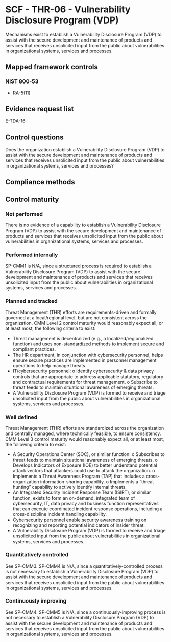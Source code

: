 # SCF - THR-06 - Vulnerability Disclosure Program (VDP)
Mechanisms exist to establish a Vulnerability Disclosure Program (VDP) to assist with the secure development and maintenance of products and services that receives unsolicited input from the public about vulnerabilities in organizational systems, services and processes.
## Mapped framework controls
### NIST 800-53
- [RA-5(11)](../nist80053/ra-5-11.md)

## Evidence request list
E-TDA-16

## Control questions
Does the organization establish a Vulnerability Disclosure Program (VDP) to assist with the secure development and maintenance of products and services that receives unsolicited input from the public about vulnerabilities in organizational systems, services and processes?

## Compliance methods


## Control maturity
### Not performed
There is no evidence of a capability to establish a Vulnerability Disclosure Program (VDP) to assist with the secure development and maintenance of products and services that receives unsolicited input from the public about vulnerabilities in organizational systems, services and processes.

### Performed internally
SP-CMM1 is N/A, since a structured process is required to establish a Vulnerability Disclosure Program (VDP) to assist with the secure development and maintenance of products and services that receives unsolicited input from the public about vulnerabilities in organizational systems, services and processes.

### Planned and tracked
Threat Management (THR) efforts are requirements-driven and formally governed at a local/regional level, but are not consistent across the organization. CMM Level 2 control maturity would reasonably expect all, or at least most, the following criteria to exist:
- Threat management is decentralized (e.g., a localized/regionalized function) and uses non-standardized methods to implement secure and compliant practices.
- The HR department, in conjunction with cybersecurity personnel, helps ensure secure practices are implemented in personnel management operations to help manage threats.
- IT/cybersecurity personnel:
o	Identify cybersecurity & data privacy controls that are appropriate to address applicable statutory, regulatory and contractual requirements for threat management.
o	Subscribe to threat feeds to maintain situational awareness of emerging threats.
- A Vulnerability Disclosure Program (VDP) is formed to receive and triage unsolicited input from the public about vulnerabilities in organizational systems, services and processes.

### Well defined
Threat Management (THR) efforts are standardized across the organization and centrally managed, where technically feasible, to ensure consistency. CMM Level 3 control maturity would reasonably expect all, or at least most, the following criteria to exist:
- A Security Operations Center (SOC), or similar function:
o	Subscribes to threat feeds to maintain situational awareness of emerging threats.
o	Develops Indicators of Exposure (IOE) to better understand potential attack vectors that attackers could use to attack the organization.
o	Implements a Threat Awareness Program (TAP) that includes a cross-organization information-sharing capability.
o	Implements a “threat hunting” capability to actively identify internal threats.
- An Integrated Security Incident Response Team (ISIRT), or similar function, exists to form an on-demand, integrated team of cybersecurity, IT, data privacy and business function representatives that can execute coordinated incident response operations, including a cross-discipline incident handling capability.
- Cybersecurity personnel enable security awareness training on recognizing and reporting potential indicators of insider threat.
- A Vulnerability Disclosure Program (VDP) is formed to receive and triage unsolicited input from the public about vulnerabilities in organizational systems, services and processes.

### Quantitatively controlled
See SP-CMM3. SP-CMM4 is N/A, since a quantitatively-controlled process is not necessary to establish a Vulnerability Disclosure Program (VDP) to assist with the secure development and maintenance of products and services that receives unsolicited input from the public about vulnerabilities in organizational systems, services and processes.

### Continuously improving
See SP-CMM4. SP-CMM5 is N/A, since a continuously-improving process is not necessary to establish a Vulnerability Disclosure Program (VDP) to assist with the secure development and maintenance of products and services that receives unsolicited input from the public about vulnerabilities in organizational systems, services and processes.
